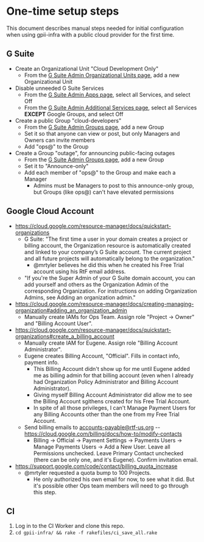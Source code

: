 # One-time setup steps

This document describes manual steps needed for initial configuration when using gpii-infra with a public cloud provider for the first time.

## G Suite
* Create an Organizational Unit "Cloud Development Only"
   * From the [G Suite Admin Organizational Units page](https://admin.google.com/u/1/ac/orgunits), add a new Organizational Unit
* Disable unneeded G Suite Services
   * From the [G Suite Admin Apps page](https://admin.google.com/u/1/ac/appslist/core), select all Services, and select Off
   * From the [G Suite Admin Additional Services page](https://admin.google.com/u/1/ac/appslist/additional), select all Services **EXCEPT** Google Groups, and select Off
* Create a public Group "cloud-developers"
   * From the [G Suite Admin Groups page](https://admin.google.com/raisingthefloor.org/AdminHome?hl=en&fc=true#GroupList:), add a new Group
   * Set it so that anyone can view or post, but only Managers and Owners can invite members
   * Add "ops@" to the Group
* Create a Group "outage", for announcing public-facing outages
   * From the [G Suite Admin Groups page](https://admin.google.com/raisingthefloor.org/AdminHome?hl=en&fc=true#GroupList:), add a new Group
   * Set it to "Announce-only"
   * Add each member of "ops@" to the Group and make each a Manager
      * Admins must be Managers to post to this announce-only group, but Groups (like ops@) can't have elevated permissions

## Google Cloud Account
* https://cloud.google.com/resource-manager/docs/quickstart-organizations
   * G Suite: "The first time a user in your domain creates a project or billing account, the Organization resource is automatically created and linked to your company’s G Suite account. The current project and all future projects will automatically belong to the organization."
      * @mrtyler believes he did this when he created his Free Trial account using his RtF email address.
   * "If you're the Super Admin of your G Suite domain account, you can add yourself and others as the Organization Admin of the corresponding Organization. For instructions on adding Organization Admins, see Adding an organization admin."
* https://cloud.google.com/resource-manager/docs/creating-managing-organization#adding_an_organization_admin
   * Manually create IAMs for Ops Team. Assign role "Project -> Owner" and "Billing Account User".
* https://cloud.google.com/resource-manager/docs/quickstart-organizations#create_a_billing_account
   * Manually create IAM for Eugene. Assign role "Billing Account Administrator".
   * Eugene creates Billing Account, "Official". Fills in contact info, payment info.
      * This Billing Account didn't show up for me until Eugene added me as billing admin for that billing account (even when I already had Organization Policy Administrator and Billing Account Administrator).
      * Giving myself Billing Account Administrator did allow me to see the Billing Account sgithens created for his Free Trial Account.
      * In spite of all those privileges, I can't Manage Payment Users for any Billing Accounts other than the one from my Free Trial Account.
   * Send billing emails to accounts-payable@rtf-us.org -- https://cloud.google.com/billing/docs/how-to/modify-contacts
      * Billing -> Official -> Payment Settings -> Payments Users -> Manage Payments Users -> Add a New User. Leave all Permissions unchecked. Leave Primary Contact unchecked (there can be only one, and it's Eugene). Confirm invitation email.
* https://support.google.com/code/contact/billing_quota_increase
   * @mrtyler requested a quota bump to 100 Projects.
      * He only authorized his own email for now, to see what it did. But it's possible other Ops team members will need to go through this step.

## CI
1. Log in to the CI Worker and clone this repo.
1. `cd gpii-infra/ && rake -f rakefiles/ci_save_all.rake`
